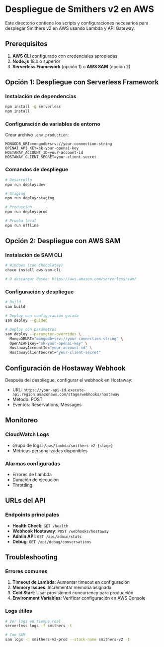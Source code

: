 # Despliegue de Smithers v2 en AWS

Este directorio contiene los scripts y configuraciones necesarios para desplegar Smithers v2 en AWS usando Lambda y API Gateway.

## Prerequisitos

1. **AWS CLI** configurado con credenciales apropiadas
2. **Node.js** 18.x o superior
3. **Serverless Framework** (opción 1) o **AWS SAM** (opción 2)

## Opción 1: Despliegue con Serverless Framework

### Instalación de dependencias
```bash
npm install -g serverless
npm install
```

### Configuración de variables de entorno
Crear archivo `.env.production`:
```
MONGODB_URI=mongodb+srv://your-connection-string
OPENAI_API_KEY=sk-your-openai-key
HOSTAWAY_ACCOUNT_ID=your-account-id
HOSTAWAY_CLIENT_SECRET=your-client-secret
```

### Comandos de despliegue
```bash
# Desarrollo
npm run deploy:dev

# Staging
npm run deploy:staging

# Producción
npm run deploy:prod

# Prueba local
npm run offline
```

## Opción 2: Despliegue con AWS SAM

### Instalación de SAM CLI
```bash
# Windows (con Chocolatey)
choco install aws-sam-cli

# O descargar desde: https://aws.amazon.com/serverless/sam/
```

### Configuración y despliegue
```bash
# Build
sam build

# Deploy con configuración guiada
sam deploy --guided

# Deploy con parámetros
sam deploy --parameter-overrides \
  MongoDBURI="mongodb+srv://your-connection-string" \
  OpenAIAPIKey="sk-your-openai-key" \
  HostawayAccountId="your-account-id" \
  HostawayClientSecret="your-client-secret"
```

## Configuración de Hostaway Webhook

Después del despliegue, configurar el webhook en Hostaway:
- URL: `https://your-api-id.execute-api.region.amazonaws.com/stage/webhooks/hostaway`
- Método: POST
- Eventos: Reservations, Messages

## Monitoreo

### CloudWatch Logs
- Grupo de logs: `/aws/lambda/smithers-v2-{stage}`
- Métricas personalizadas disponibles

### Alarmas configuradas
- Errores de Lambda
- Duración de ejecución
- Throttling

## URLs del API

### Endpoints principales
- **Health Check**: `GET /health`
- **Webhook Hostaway**: `POST /webhooks/hostaway`
- **Admin API**: `GET /api/admin/stats`
- **Debug**: `GET /api/debug/conversations`

## Troubleshooting

### Errores comunes
1. **Timeout de Lambda**: Aumentar timeout en configuración
2. **Memory Issues**: Incrementar memoria asignada
3. **Cold Start**: Usar provisioned concurrency para producción
4. **Environment Variables**: Verificar configuración en AWS Console

### Logs útiles
```bash
# Ver logs en tiempo real
serverless logs -f smithers -t

# Con SAM
sam logs -n smithers-v2-prod --stack-name smithers-v2 -t
```
